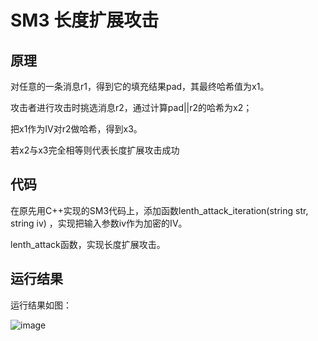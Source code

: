# SM3 长度扩展攻击

## 原理

对任意的一条消息r1，得到它的填充结果pad，其最终哈希值为x1。

攻击者进行攻击时挑选消息r2，通过计算pad||r2的哈希为x2；

把x1作为IV对r2做哈希，得到x3。

若x2与x3完全相等则代表长度扩展攻击成功

## 代码

在原先用C++实现的SM3代码上，添加函数lenth_attack_iteration(string str, string iv) ，实现把输入参数iv作为加密的IV。

lenth_attack函数，实现长度扩展攻击。

## 运行结果

运行结果如图：

![image](https://github.com/lumingfeifei0/homework-for-security/blob/main/sm3_length_extension_attack/capture_20220731133644235.jpg)

